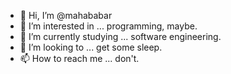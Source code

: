 - 👋 Hi, I’m @mahababar
- 👀 I’m interested in ... programming, maybe.
- 🌱 I’m currently studying ... software engineering.
- 💞️ I’m looking to ... get some sleep.
- 📫 How to reach me ... don't.

<!---
mahababar/mahababar is a ✨ special ✨ repository because its `README.md` (this file) appears on your GitHub profile.
You can click the Preview link to take a look at your changes.
--->
